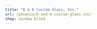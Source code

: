 ```yaml
---
title: "K & K Custom Glass, Inc."
url: /phoenix/k-and-k-custom-glass-inc/
shop: window blind
---
```

